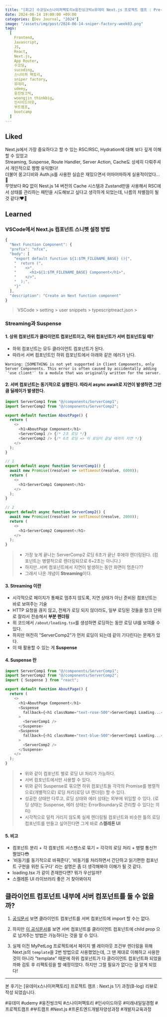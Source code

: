 ```yaml
---
title: "[회고] 수코딩x스나이퍼팩토리x웅진싱크빅x유데미 Next.js 프로젝트 캠프 : Pre-Course Week3"
date: 2024-06-14 19:00:00 +09:00
categories: [Dev Journal, "2024"]
image: "/assets/img/post/2024-06-14-sniper-factory-week03.png"
tags:
  [
    Frontend,
    Javascript,
    JS,
    React,
    Next.js,
    App Router,
    수코딩,
    sucoding,
    스나이퍼 팩토리,
    sniper factory,
    유데미,
    udemy,
    웅진씽크빅,
    woongjin thinkbig,
    인사이드아웃,
    부트캠프,
    bootcamp
  ]
---
```


## Liked

Next.js에서 가장 중요하다고 할 수 있는 RSC/RSC, Hydration에 대해 보다 깊게 이해할 수 있었고<br>
Streaming, Suspense, Route Handler, Server Action, Cache도 상세히 다뤄주셔서 개인적으로 짱짱 유익했다!<br>
더불어 몽고디비와 Auth.js를 사용한 실습은 재밌으면서 어마어마하게 실용적이었다...🫶<br>
무엇보다 RQ 없이 Nest.js 14 버전의 Cache 시스템과 Zustand만을 사용해서 RSC에서 상태를 관리하는 패턴을 시도해보고 싶다고 생각하게 되었는데, 나름의 차별점이 될 것 같다!❤️‍🔥

## Learned

### VSCode에서 Next.js 컴포넌트 스니펫 설정 방법

```js
{
  "Next Function Component": {
  "prefix": "nfce",
  "body": [
    "export default function ${1:$TM_FILENAME_BASE} (){",
    "  return (",
    "    <>",
    "      <h1>${1:$TM_FILENAME_BASE} Component</h1>",
    "    </>",
    "  );",
    "}"
  ],
  "description": "Create an Next function component"
}
```

> VSCode > setting > user snippets > typescriptreact.json >

### Streaming과 Suspense

#### 1. 상위 컴포넌트가 클라이언트 컴포넌트이고, 하위 컴포넌트가 서버 컴포넌트일 때?

- 하위 컴포넌트는 모두 클라이언트 컴포넌트가 된다.
- 따라서 서버 컴포넌트인 하위 컴포넌트에서 아래와 같은 에러가 난다.

```
Warning: SOMETHING is not yet supported in Client Components, only Server Components. This error is often caused by accidentally adding `'use client'` to a module that was originally written for the server.
```

#### 2. 서버 컴포넌트는 동기적으로 실행된다. 따라서 async await로 지연이 발생하면 그만큼 딜레이가 발생한다.

```ts
import ServerComp1 from "@/components/ServerComp1";
import ServerComp2 from "@/components/ServerComp2";

export default function AboutPage() {
  return (
    <>
      <h1>AboutPage Component</h1>
      <ServerComp1 /> {/* 2초 로딩 */}
      <ServerComp2 /> {/* 6초 로딩 => 이 로딩이 끝날 때까지 지연 */}
    </>
  );
}
```

```ts
// 1
export default async function ServerComp1() {
  await new Promise((resolve) => setTimeout(resolve, 6000));
  return (
    <>
      <h1>ServerComp1 Component</h1>
    </>
  );
}

// 2
export default async function ServerComp2() {
  await new Promise((resolve) => setTimeout(resolve, 2000));
  return (
    <>
      <h1>ServerComp2 Component</h1>
    </>
  );
}
```

> - 가장 늦게 끝나는 ServerComp2 로딩 6초가 끝난 후에야 렌더링된다. (컴포넌트는 병렬적으로 렌더링되므로 6+2초는 아니다.)
> - 하지만..서버 컴포넌트에서 지연이 발생하는 동안 화면이 멈춘다??
> - 그래서 나온 개념이 **Streaming**이다.

#### 3. Streaming 이란

- 시각적으로 페이지가 통째로 멈추지 않도록, 지연 상태가 아닌 준비된 컴포넌트는 바로 보여주는 기술
- HTTP 요청을 끊지 않고, 전체가 로딩 되지 않더라도, 일부 로딩된 것들을 청크 단위로 잘라서 전송해서 **부분 렌더링**
- 위 코드에서 `/about/loading.tsx`를 생성하면 로딩하는 동안 로딩 UI를 보여줄 수 있다.
- 하지만 여전히 "ServerComp2"가 먼저 로딩이 되는데 같이 기다린다는 문제가 있다.
- 이 때 활용할 수 있는 게 **Suspense**

#### 4. Suspense 란

```ts
import ServerComp1 from "@/components/ServerComp1";
import ServerComp2 from "@/components/ServerComp2";
import { Suspense } from "react";

export default function AboutPage() {
  return (
    <>
      <h1>AboutPage Component</h1>
      <Suspense
        fallback={<h1 className="text-rose-500">ServerComp1 Loading...</h1>}
      >
        <ServerComp1 />
      </Suspense>
      <Suspense
        fallback={<h1 className="text-blue-500">ServerComp1 Loading...</h1>}
      >
        <ServerComp2 />
      </Suspense>
    </>
  );
}
```

> - 위와 같이 컴포넌트 별로 로딩 UI 처리가 가능하다.
> - 서버 컴포넌트에서만 사용할 수 있다.
> - 위와 같이 Suspense로 묶으면 하위 컴포넌트들 각각의 Promise를 병렬적으로(개별적으로) 로딩 처리(로딩 UI 렌더링) 할 수 있다.
> - 성공한 상태만 다루고, 로딩 상태와 에러 상태는 외부에 위임할 수 있다. (로딩 상태는 Suspense, 에러 상태는 ErrorBoundary로 관리할 수 있다는 의미)
> - 시각적으로 덜컥 거리지 않도록 실제 렌더링될 컴포넌트와 비슷한 틀의 로딩 컴포넌트를 만들고 싶어진다면 그게 바로 **스켈레톤 UI**

#### 5. 비고

- 컴포넌트 분리 + 각 컴포넌트 서스펜스로 묶기 = 각각의 로딩 처리 + 병렬 통신?! 쩔었다😳
- '비동기를 동기적으로 바꿔준다', '비동기를 처리하면서 간단하고 읽기편한 컴포넌트 구현을 위한 도구다' 라는 설명은 좀 더 생각해봐야 이해가 될 것 같다.
- loading.tsx 가 같이 존재한다면? 뭐가 우선일까?
- 스켈레톤 UI 라이브러리 좋은 거 찾아봐야지

## 클라이언트 컴포넌트 내부에 서버 컴포넌트를 둘 수 없을까?

1. [공식문서](https://nextjs.org/docs/app/building-your-application/rendering/composition-patterns#unsupported-pattern-importing-server-components-into-client-components) 보면 클라이언트 컴포넌트를 서버 컴포넌트에 import 할 수는 없다.

2. 하지만 [이 공식문서](https://nextjs.org/docs/app/building-your-application/rendering/composition-patterns#supported-pattern-passing-server-components-to-client-components-as-props)를 보면 서버 컴포넌트를 클라이언트 컴포넌트에 child prop 으로 넘겨주는 방법은 가능하다는 것을 알 수 있다.

3. 실제 이전 MyPetLog 프로젝트에서 페이지 별 레이아웃 조건부 렌더링을 위해 Next.js의 `template`을 2번 방법으로 사용했었는데, 그 땐 제대로 이해하고 사용한 것이 아니라 "template" 때문에 하위 컴포넌트가 다 클라이언트 컴포넌트화 되었을까봐 검토 후 리팩토링을 할 예정이었다. 하지만 그럴 필요가 없다는 걸 알게 되었다!

---

본 후기는 [유데미x스나이퍼팩토리] 프로젝트 캠프 : Next.js 1기 과정(B-log) 리뷰로 작성 되었습니다.

#유데미 #udemy #웅진씽크빅 #스나이퍼팩토리 #인사이드아웃 #미래내일일경험 #프로젝트캠프 #부트캠프 #Next.js #프론트엔드개발자양성과정 #개발자교육과정
